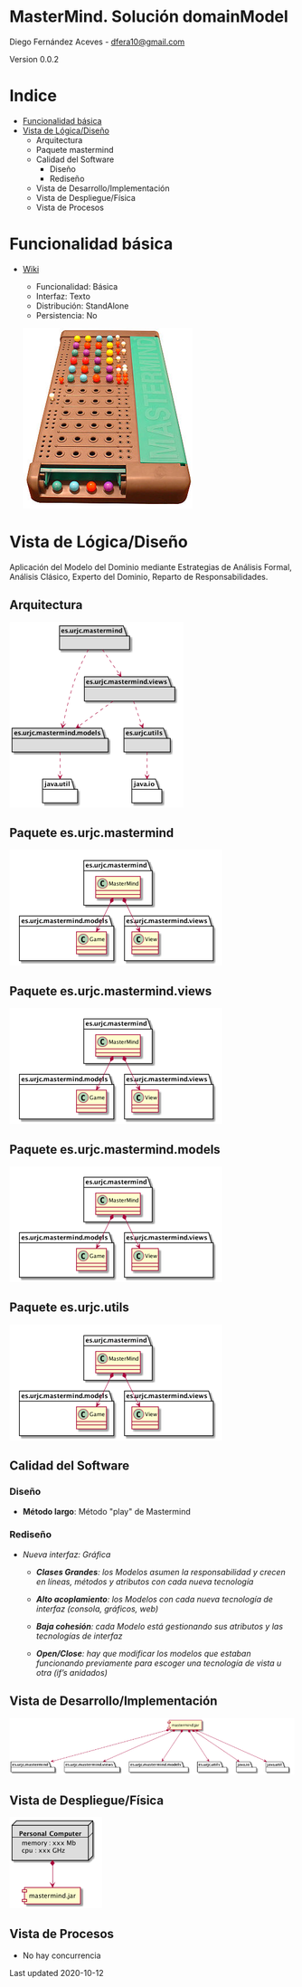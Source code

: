 # MasterMind. Solución domainModel
Diego Fernández Aceves - dfera10@gmail.com

Version 0.0.2

# Indice
 - [Funcionalidad básica](#Funcionalidad-básica)
 - [Vista de Lógica/Diseño](#Vista-de-LógicaDiseño)
    * Arquitectura
    * Paquete mastermind
    * Calidad del Software
        * Diseño
        * Rediseño
    * Vista de Desarrollo/Implementación
    * Vista de Despliegue/Física
    * Vista de Procesos

# Funcionalidad básica
 - [Wiki](https://en.wikipedia.org/wiki/Mastermind_(board_game))
    - Funcionalidad: Básica
    - Interfaz: Texto
    - Distribución: StandAlone
    - Persistencia: No
 
    ![MasterMind "MasterMind"](https://github.com/TheMercuryBeat/MasterMind/blob/domainModel/docs/images/300px-mastermind.jpg?raw=true)
 
# Vista de Lógica/Diseño
Aplicación del Modelo del Dominio mediante Estrategias de Análisis Formal, Análisis Clásico, Experto del Dominio, Reparto de Responsabilidades.

## Arquitectura
![MasterMind "MasterMind"](https://github.com/TheMercuryBeat/MasterMind/blob/domainModel/docs/images/MasterMindArquitecture.png?raw=true)

## Paquete es.urjc.mastermind
![MasterMind "MasterMind"](https://github.com/TheMercuryBeat/MasterMind/blob/domainModel/docs/images/MasterMindDesignModel-MasterMind.png?raw=true) 

## Paquete es.urjc.mastermind.views
![MasterMind "MasterMind"](https://github.com/TheMercuryBeat/MasterMind/blob/domainModel/docs/images/MasterMindDesignModel-MasterMindViews.png?raw=true) 

## Paquete es.urjc.mastermind.models
![MasterMind "MasterMind"](https://github.com/TheMercuryBeat/MasterMind/blob/domainModel/docs/images/MasterMindDesignModel-MasterMindModels.png?raw=true) 

## Paquete es.urjc.utils
![MasterMind "MasterMind"](https://github.com/TheMercuryBeat/MasterMind/blob/domainModel/docs/images/MasterMindDesignModel-MasterMindUtils.png?raw=true) 

## Calidad del Software

### Diseño

- **Método largo**: Método "play" de Mastermind

### Rediseño

- *Nueva interfaz: Gráfica*

    - ***Clases Grandes**: los Modelos asumen la responsabilidad y crecen en líneas, métodos y atributos con cada nueva tecnología*

    - ***Alto acoplamiento**: los Modelos con cada nueva tecnología de interfaz (consola, gráficos, web)*

    - ***Baja cohesión**: cada Modelo está gestionando sus atributos y las tecnologías de interfaz*

    - ***Open/Close**: hay que modificar los modelos que estaban funcionando previamente para escoger una tecnología de vista u otra (if’s anidados)*

## Vista de Desarrollo/Implementación
![MasterMind "MasterMind"](https://github.com/TheMercuryBeat/MasterMind/blob/domainModel/docs/images/MasterMindDevelopment.png?raw=true)

## Vista de Despliegue/Física
![MasterMind "MasterMind"](https://github.com/TheMercuryBeat/MasterMind/blob/domainModel/docs/images/MasterMindDeployment.png?raw=true)

## Vista de Procesos

-   No hay concurrencia

Last updated 2020-10-12